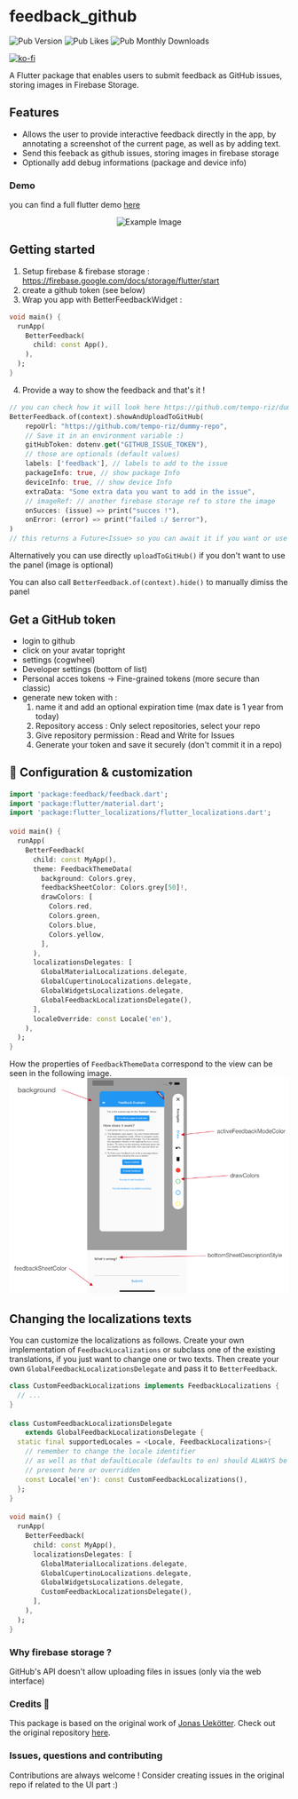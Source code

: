 # feedback_github

![Pub Version](https://img.shields.io/pub/v/feedback_github)
![Pub Likes](https://img.shields.io/pub/likes/feedback_github)
![Pub Monthly Downloads](https://img.shields.io/pub/dm/feedback_github)


[![ko-fi](https://ko-fi.com/img/githubbutton_sm.svg)](https://ko-fi.com/M4M71BK1YJ)
 
A Flutter package that enables users to submit feedback as GitHub issues, storing images in Firebase Storage.

## Features
- Allows the user to provide interactive feedback directly in the app, by annotating a screenshot of the current page, as well as by adding text.
- Send this feeback as github issues, storing images in firebase storage
- Optionally add debug informations (package and device info)

### Demo
you can find a full flutter demo [here](https://github.com/tempo-riz/feedback_github/tree/main/example/demo)

<!--
commands :

dart doc
dart format .
flutter pub publish --dry-run
-->

<p align="center">
  <img src="https://raw.githubusercontent.com/ueman/feedback/master/img/example_0.1.0-beta.gif" width="200" alt="Example Image">
</p>

## Getting started

1. Setup firebase & firebase storage : https://firebase.google.com/docs/storage/flutter/start
2. create a github token (see below)
3. Wrap you app with BetterFeedbackWidget : 

```dart
void main() {
  runApp(
    BetterFeedback(
      child: const App(),
    ),
  );
}
```

4. Provide a way to show the feedback and that's it !
```dart
// you can check how it will look here https://github.com/tempo-riz/dummy-repo/issues/2
BetterFeedback.of(context).showAndUploadToGitHub(
    repoUrl: "https://github.com/tempo-riz/dummy-repo",
    // Save it in an environment variable :)
    gitHubToken: dotenv.get("GITHUB_ISSUE_TOKEN"),
    // those are optionals (default values)
    labels: ['feedback'], // labels to add to the issue
    packageInfo: true, // show package Info
    deviceInfo: true, // show device Info
    extraData: "Some extra data you want to add in the issue",
    // imageRef: // another firebase storage ref to store the image
    onSucces: (issue) => print("succes !"),
    onError: (error) => print("failed :/ $error"),
)
// this returns a Future<Issue> so you can await it if you want or use callbacks
```

Alternatively you can use directly `uploadToGitHub()` if you don't want to use the panel (image is optional)


You can also call `BetterFeedback.of(context).hide()` to manually dimiss the panel


## Get a GitHub token
- login to github
- click on your avatar topright
- settings (cogwheel)
- Developer settings (bottom of list)
- Personal acces tokens -> Fine-grained tokens (more secure than classic)
- generate new token with : 
    1. name it and add an optional expiration time (max date is 1 year from today)
    2. Repository access : Only select repositories, select your repo
    3. Give repository permission : Read and Write for Issues
    4. Generate your token and save it securely (don't commit it in a repo)

## 🎨 Configuration & customization

```dart
import 'package:feedback/feedback.dart';
import 'package:flutter/material.dart';
import 'package:flutter_localizations/flutter_localizations.dart';

void main() {
  runApp(
    BetterFeedback(
      child: const MyApp(),
      theme: FeedbackThemeData(
        background: Colors.grey,
        feedbackSheetColor: Colors.grey[50]!,
        drawColors: [
          Colors.red,
          Colors.green,
          Colors.blue,
          Colors.yellow,
        ],
      ),
      localizationsDelegates: [
        GlobalMaterialLocalizations.delegate,
        GlobalCupertinoLocalizations.delegate,
        GlobalWidgetsLocalizations.delegate,
        GlobalFeedbackLocalizationsDelegate(),
      ],
      localeOverride: const Locale('en'),
    ),
  );
}
```
How the properties of `FeedbackThemeData` correspond to the view can be seen in the following image. 
<img src="https://raw.githubusercontent.com/ueman/feedback/master/img/theme_description.png" max-height="400" alt="Theme Usages">

## Changing the localizations texts

You can customize the localizations as follows.
Create your own implementation of `FeedbackLocalizations` or subclass one of 
the existing translations, if you just want to change one or two texts.
Then create your own `GlobalFeedbackLocalizationsDelegate` and pass it to 
`BetterFeedback`.

```dart
class CustomFeedbackLocalizations implements FeedbackLocalizations {
  // ...
}

class CustomFeedbackLocalizationsDelegate
    extends GlobalFeedbackLocalizationsDelegate {
  static final supportedLocales = <Locale, FeedbackLocalizations>{
    // remember to change the locale identifier
    // as well as that defaultLocale (defaults to en) should ALWAYS be
    // present here or overridden
    const Locale('en'): const CustomFeedbackLocalizations(),
  };
}

void main() {
  runApp(
    BetterFeedback(
      child: const MyApp(),
      localizationsDelegates: [
        GlobalMaterialLocalizations.delegate,
        GlobalCupertinoLocalizations.delegate,
        GlobalWidgetsLocalizations.delegate,
        CustomFeedbackLocalizationsDelegate(),
      ],
    ),
  );
}
```

### Why firebase storage ?

GitHub's API doesn't allow uploading files in issues (only via the web interface)


### Credits 🙏

This package is based on the original work of [Jonas Uekötter](https://github.com/ueman). Check out the original repository [here](https://github.com/ueman/feedback/tree/master).

### Issues, questions and contributing

Contributions are always welcome ! Consider creating issues in the original repo if related to the UI part :)